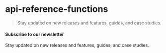 # api-reference-functions

> Stay updated on new releases and features, guides, and case studies.



#### Subscribe to our newsletter

Stay updated on new releases and features, guides, and case studies.
